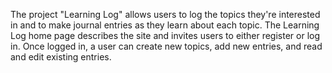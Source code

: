 The project "Learning Log" allows users to log the topics they're interested in and to make journal entries as they learn about each topic. The Learning Log home page describes the site and invites users to either register or log in. Once logged in, a user can create new topics, add new entries, and read and edit existing entries.